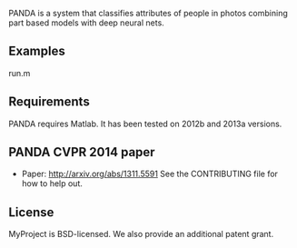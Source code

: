 PANDA is a system that classifies attributes of people in photos combining part based models with deep neural nets.

## Examples
run.m

## Requirements
PANDA requires Matlab. It has been tested on 2012b and 2013a versions.

## PANDA CVPR 2014 paper
* Paper: http://arxiv.org/abs/1311.5591
See the CONTRIBUTING file for how to help out.

## License
MyProject is BSD-licensed. We also provide an additional patent grant.

